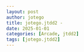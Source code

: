 ```yaml
---
layout: post
author: jotego
title: jotego.jtdd2 - 
date: 2025-01-01
categories: [Arcade, jtdd2]
tags: [jotego.jtdd2]
---
```


